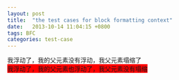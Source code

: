 ```yaml
---
layout: post
title:  "the test cases for block formatting context"
date:   2013-10-14 11:04:15 +0800
tags: BFC  
categories: test-case
---
```

<style>
  
</style>
<div style="background-color: red;"><div style="float: left;">我浮动了，我的父元素没有浮动，我父元素塌缩了</div></div>
<div style="float: left; background-color: red; clear:both;"><div style="float: left;">我浮动了，我的父元素也浮动了，我父元素没有塌缩</div></div>



